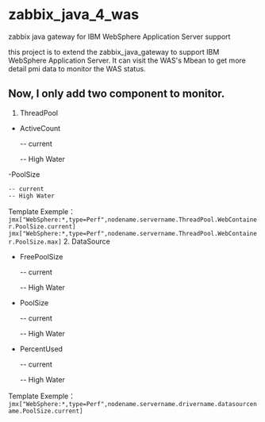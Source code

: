 # zabbix_java_4_was
zabbix java gateway for IBM WebSphere Application Server support

this project is to extend the zabbix_java_gateway to support IBM WebSphere Application Server. It can visit the WAS's Mbean to get more detail pmi data to monitor the WAS status.

## Now, I only add two component to monitor.
1. ThreadPool

  - ActiveCount
  
    -- current
    
    -- High Water
    
  -PoolSize
  
    -- current
    -- High Water
Template Exemple：
   `jmx["WebSphere:*,type=Perf",nodename.servername.ThreadPool.WebContainer.PoolSize.current]`
   `jmx["WebSphere:*,type=Perf",nodename.servername.ThreadPool.WebContainer.PoolSize.max]`
2. DataSource

  - FreePoolSize
  
    -- current
    
    -- High Water
    
  - PoolSize
  
    -- current
    
    -- High Water
    
  - PercentUsed
  
    -- current
    
    -- High Water
    
Template Exemple：
  `jmx["WebSphere:*,type=Perf",nodename.servername.drivername.datasourcename.PoolSize.current]`
